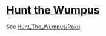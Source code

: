 [1]: https://rosettacode.org/wiki/Hunt_the_Wumpus

# [Hunt the Wumpus][1]


See [Hunt_The_Wumpus/Raku](https://rosettacode.org/wiki/Hunt_The_Wumpus/Raku)
